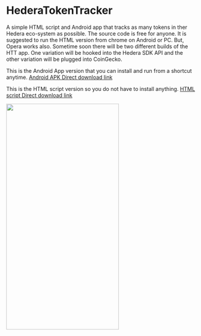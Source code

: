 # HederaTokenTracker

A simple HTML script and Android app that tracks as many tokens in ther Hedera eco-system as possible.
The source code is free for anyone.
It is suggested to run the HTML version  from chrome on Android or PC. But, Opera works also.
Sometime soon there will be two different builds of the HTT app. One variation will be hooked into
the Hedera SDK API and the other variation will be plugged into CoinGecko.


This is the Android App version that you can install and run from a shortcut anytime.
 <a href="https://cdn.fbsbx.com/v/t59.2708-21/347995035_3359255577631711_4487945759083275793_n.apk/Hedera-Token-Tracker_1_1.0.apk?_nc_cat=101&ccb=1-7&_nc_sid=0cab14&_nc_ohc=ZD8Uh5_XXDAAX_clrOh&_nc_ht=cdn.fbsbx.com&oh=03_AdSfkkU7Hz3_J3Phu-EUgXyrKp6Yz7eT3ywHuE7KMIjHEQ&oe=646994D9&dl=1">Android APK Direct download link</a>
 
This is the HTML script version so you do not have to install anything.
 <a href="https://cdn.fbsbx.com/v/t59.2708-21/347579321_249285947650255_4715499807861352083_n.html/Hedera-token-tracker-latest.html?_nc_cat=103&ccb=1-7&_nc_sid=0cab14&_nc_ohc=7UOZm6Kmv2AAX-qVuKS&_nc_ht=cdn.fbsbx.com&oh=03_AdSTr8Ud0cRb9O50goZL0kTCkGa0J9zmkp9Rp4NNw8sdUA&oe=646761F3&dl=1">HTML script Direct download link</a>

<image src="https://scontent-ord5-1.xx.fbcdn.net/v/t1.15752-9/345862363_1041427203929428_8690187577587529291_n.jpg?_nc_cat=101&ccb=1-7&_nc_sid=ae9488&_nc_ohc=0FfYMDex1x8AX_8imk2&_nc_ht=scontent-ord5-1.xx&oh=03_AdSIlgdcHEcPvOBTZLzllnrLQs9XuWiSpcyaMuUyKuDfFQ&oe=648D2DE1" width="300" height="600" >
